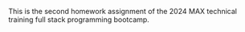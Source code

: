 This is the second homework assignment of the 2024 MAX technical training full stack programming bootcamp.
